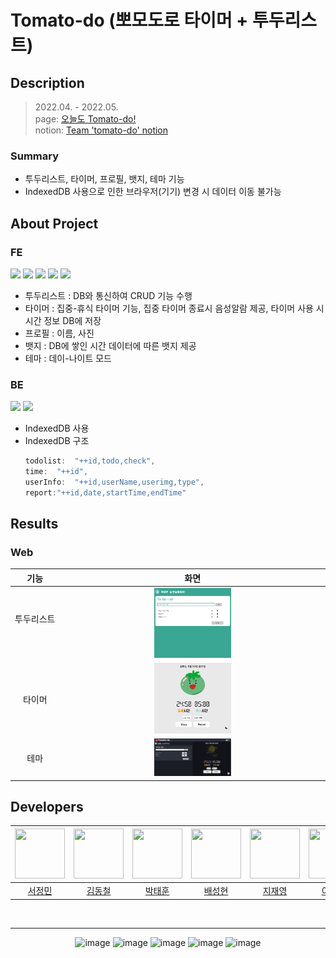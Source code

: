 # Tomato-do (뽀모도로 타이머 + 투두리스트)

## Description
> 2022.04. - 2022.05. <br>
> page: [오늘도 Tomato-do!](https://happy-jm.github.io/tomato-do/) <br/>
> notion: [Team 'tomato-do' notion](https://www.notion.so/tomato-do/Tomato-do-37daf0329b314e6c81ae99cb37fa2899)

### Summary

* 투두리스트, 타이머, 프로필, 뱃지, 테마 기능
* IndexedDB 사용으로 인한 브라우저(기기) 변경 시 데이터 이동 불가능

## About Project

### FE

<img src="https://img.shields.io/badge/Language-HTML-green?style=flat"/> <img src="https://img.shields.io/badge/Language-CSS-green?style=flat"/> <img src="https://img.shields.io/badge/Language-JavaScript-green?style=flat"/> <img src="https://img.shields.io/badge/Platform-Web-blue?style=flat"/> <img src="https://img.shields.io/badge/Platform-Android-blue?style=flat"/>

* 투두리스트 : DB와 통신하여 CRUD 기능 수행
* 타이머 : 집중-휴식 타이머 기능, 집중 타이머 종료시 음성알람 제공, 타이머 사용 시 시간 정보 DB에 저장
* 프로필 : 이름, 사진
* 뱃지 : DB에 쌓인 시간 데이터에 따른 뱃지 제공
* 테마 : 데이-나이트 모드

### BE

<img src="https://img.shields.io/badge/Language-JavaScript-green?style=flat"/> <img src="https://img.shields.io/badge/DB-IndexedDB-yellow?style=flat"/>

* IndexedDB 사용
* IndexedDB 구조
	```js
	todolist:  "++id,todo,check",
	time:  "++id",
	userInfo:  "++id,userName,userimg,type",
	report:"++id,date,startTime,endTime"
	```


## Results
### Web

|기능|화면|
|:---:|:---:|
|투두리스트 &nbsp;&nbsp;&nbsp;&nbsp;&nbsp;&nbsp;&nbsp;&nbsp;&nbsp;&nbsp;|<img src="./img/todolist.png"  width="30%"/>|
|타이머|<img src="./img/timer.png"  width="30%"/>|
|테마|<img src="./img/nightmode.png"  width="30%"/>|


## Developers
<img src="https://avatars.githubusercontent.com/u/102483942?v=4" width="80" height="80">|<img src="https://avatars.githubusercontent.com/u/98958768?v=4" width="80" height="80">|<img src="https://avatars.githubusercontent.com/u/94153997?v=4" width="80" height="80">|<img src="https://avatars.githubusercontent.com/u/59535609?v=4" width="80" height="80">|<img src="https://avatars.githubusercontent.com/u/85178602?v=4" width="80" height="80">|<img src="https://avatars.githubusercontent.com/u/82685793?v=4" width="80" height="80">|
|:---:|:---:|:---:|:---:|:---:|:---:|
|[서정민](https://github.com/HAPPY-JM)|[김동철](https://github.com/GreyFBTT)|[박태훈](https://github.com/ekdh0858)|[배성현](https://github.com/seonghbae)|[지재영](https://github.com/jaeyeong815)|[이수정](https://github.com/tinashome)|

<br/>

---

<div align=center>

![image](https://user-images.githubusercontent.com/102483942/169540397-71d32a84-e6df-412e-848e-7f9a27689908.png)
![image](https://user-images.githubusercontent.com/102483942/169540482-2d8d8310-f1b5-4afe-bca2-23c82e66dc97.png)
![image](https://user-images.githubusercontent.com/102483942/169540641-5148effa-6bbe-4c2e-8d8f-705e9ebef874.png)
![image](https://user-images.githubusercontent.com/102483942/169540896-da8d0e30-e08c-4f94-bd61-37816cba4519.png)
![image](https://user-images.githubusercontent.com/102483942/169540833-42459d37-59cd-42a4-a7af-713b1aef4801.png)

</div>
